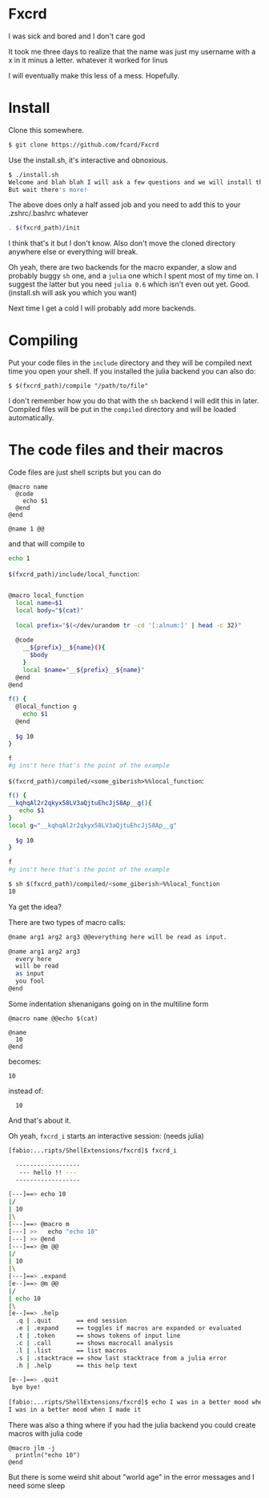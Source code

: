 # Fxcrd

I was sick and bored and I don't care god

It took me three days to realize that the name was just my username with a x in it minus a letter.
whatever it worked for linus

I will eventually make this less of a mess. Hopefully.

# Install

Clone this somewhere.
```sh
$ git clone https://github.com/fcard/Fxcrd
```
Use the install.sh, it's interactive and obnoxious.
```sh
$ ./install.sh
Welcome and blah blah I will ask a few questions and we will install this thing
But wait there's more!
```
The above does only a half assed job and you need to add this to your .zshrc/.bashrc whatever
```sh
. $(fxcrd_path)/init
```
I think that's it but I don't know.
Also don't move the cloned directory anywhere else or everything will break.

Oh yeah, there are two backends for the macro expander, a slow and probably buggy `sh` one, and 
a `julia` one which I spent most of my time on. I suggest the latter but you need `julia 0.6` which isn't
even out yet. Good. (install.sh will ask you which you want)

Next time I get a cold I will probably add more backends.

# Compiling

Put your code files in the `include` directory and they will be compiled next time you open your shell.
If you installed the julia backend you can also do:
```
$ $(fxcrd_path)/compile "/path/to/file"
```
I don't remember how you do that with the `sh` backend I will edit this in later.
Compiled files will be put in the `compiled` directory and will be loaded automatically.

# The code files and their macros

Code files are just shell scripts but you can do
```
@macro name
  @code
    echo $1
  @end
@end

@name 1 @@
```
and that will compile to
```sh
echo 1
```

`$(fxcrd_path)/include/local_function`:
```sh

@macro local_function
  local name=$1
  local body="$(cat)"
  
  local prefix="$(</dev/urandom tr -cd '[:alnum:]' | head -c 32)"
  
  @code
    __${prefix}__${name}(){
      $body
    }
    local $name="__${prefix}__${name}"
  @end
@end

f() {
  @local_function g
    echo $1
  @end
  
  $g 10
}

f
#g ins't here that's the point of the example
```

`$(fxcrd_path)/compiled/<some_giberish>%%local_function`:
```sh
f() {
__kqhqAl2r2qkyx58LV3aQjtuEhcJjS8Ap__g(){
   echo $1
}
local g="__kqhqAl2r2qkyx58LV3aQjtuEhcJjS8Ap__g"
  
  $g 10
}

f
#g ins't here that's the point of the example
```

```sh
$ sh $(fxcrd_path)/compiled/<some_giberish>%%local_function
10
```
Ya get the idea?

There are two types of macro calls:
```sh
@name arg1 arg2 arg3 @@everything here will be read as input.
```
```sh
@name arg1 arg2 arg3
  every here
  will be read
  as input
  you fool
@end
```
Some indentation shenanigans going on in the multiline form
```
@macro name @@echo $(cat)

@name
  10
@end
```
becomes:
```
10
```
instead of:
```
  10
```
And that's about it.

Oh yeah, `fxcrd_i` starts an interactive session: (needs julia)
```sh
[fabio:...ripts/ShellExtensions/fxcrd]$ fxcrd_i                                         (master) 

  ------------------
   --- hello !! --- 
  ------------------

[---]==> echo 10
|/
| 10
|\
[---]==> @macro m
[---] >>   echo "echo 10"
[---] >> @end
[---]==> @m @@
|/
| 10
|\
[---]==> .expand
[e--]==> @m @@
|/
| echo 10
|\
[e--]==> .help
  .q | .quit       == end session
  .e | .expand     == toggles if macros are expanded or evaluated
  .t | .token      == shows tokens of input line
  .c | .call       == shows macrocall analysis
  .l | .list       == list macros
  .s | .stacktrace == show last stacktrace from a julia error
  .h | .help       == this help text

[e--]==> .quit
 bye bye!
 
[fabio:...ripts/ShellExtensions/fxcrd]$ echo I was in a better mood when I made it      (master) 
I was in a better mood when I made it
```
There was also a thing where if you had the julia backend you could create macros with julia code
```
@macro jlm -j
  println("echo 10")
@end
```
But there is some weird shit about "world age" in the error messages and I need some sleep

